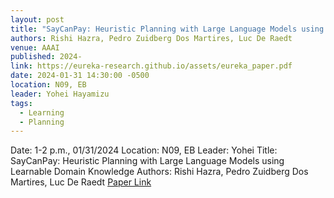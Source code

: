 ```yaml
---
layout: post
title: "SayCanPay: Heuristic Planning with Large Language Models using Learnable Domain Knowledge"
authors: Rishi Hazra, Pedro Zuidberg Dos Martires, Luc De Raedt
venue: AAAI
published: 2024-
link: https://eureka-research.github.io/assets/eureka_paper.pdf
date: 2024-01-31 14:30:00 -0500
location: N09, EB
leader: Yohei Hayamizu
tags:
  - Learning
  - Planning
---
```


Date: 1-2 p.m., 01/31/2024
Location: N09, EB
Leader: Yohei
Title: SayCanPay: Heuristic Planning with Large Language Models using Learnable Domain Knowledge
Authors: Rishi Hazra, Pedro Zuidberg Dos Martires, Luc De Raedt
[Paper Link](https://arxiv.org/pdf/2308.12682.pdf)
